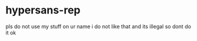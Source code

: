# hypersans-rep

pls do not use my stuff on ur name
i do not like that and its illegal
so dont do it ok
